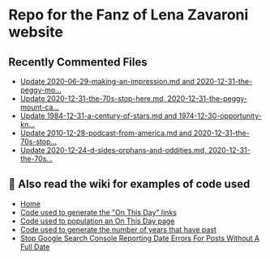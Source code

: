 # Repo for the Fanz of Lena Zavaroni website

## Recently Commented Files
<!-- BLOG-POST-LIST:START -->
- [Update 2020-06-29-making-an-impression.md and 2020-12-31-the-peggy-mo…](https://github.com/FanzOfLenaZavaroni/fanzoflenazavaroni.github.io/commit/b605606681946fd5557331ffd55dc12fce04055a)
- [Update 2020-12-31-the-70s-stop-here.md, 2020-12-31-the-peggy-mount-ca…](https://github.com/FanzOfLenaZavaroni/fanzoflenazavaroni.github.io/commit/610158035eaaf3058ec31ac9e8131d4dc747e881)
- [Update 1984-12-31-a-century-of-stars.md and 1974-12-30-opportunity-kn…](https://github.com/FanzOfLenaZavaroni/fanzoflenazavaroni.github.io/commit/57c5900a36427cda74a04a51acb2d732b509ee95)
- [Update 2010-12-28-podcast-from-america.md and 2020-12-31-the-70s-stop…](https://github.com/FanzOfLenaZavaroni/fanzoflenazavaroni.github.io/commit/159101e0424cfae89b5b4ca7ec00e98a1c43f7e6)
- [Update 2020-12-24-d-sides-orphans-and-oddities.md, 2020-12-31-the-70s…](https://github.com/FanzOfLenaZavaroni/fanzoflenazavaroni.github.io/commit/e6485c7bd16db52207a02d2b9ca415cfbd79f918)
<!-- BLOG-POST-LIST:END -->

## :notebook: Also read the wiki for examples of code used
* [Home](https://github.com/FanzOfLenaZavaroni/fanzoflenazavaroni.github.io/wiki)
* [Code used to generate the "On This Day" links](https://github.com/FanzOfLenaZavaroni/fanzoflenazavaroni.github.io/wiki/On-This-Day-Code)
* [Code used to population an On This Day page](https://github.com/FanzOfLenaZavaroni/fanzoflenazavaroni.github.io/wiki/Code-used-to-population-an-On-This-Day-page)
* [Code used to generate the number of years that have past](https://github.com/FanzOfLenaZavaroni/fanzoflenazavaroni.github.io/wiki/Number-of-years-gone-by-code)
* [Stop Google Search Console Reporting Date Errors For Posts Without A Full Date](https://github.com/FanzOfLenaZavaroni/fanzoflenazavaroni.github.io/wiki/Stop-Google-Search-Console-Reporting-Date-Errors-For-Posts-Without-A-Full-Date)
